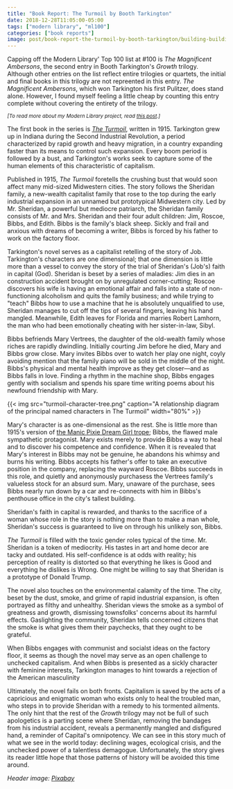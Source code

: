 ```yaml
---
title: "Book Report: The Turmoil by Booth Tarkington"
date: 2018-12-28T11:05:00-05:00
tags: ["modern library", "ml100"]
categories: ["book reports"]
image: post/book-report-the-turmoil-by-booth-tarkington/building-buildings-closed-273280.jpg
---
```


Capping off the Modern Library' Top 100 list at #100 is _The Magnificent Ambersons_, the second entry in Booth Tarkington's _Growth_ trilogy. Although other entries on the list reflect entire trilogies or quartets, the initial and final books in this trilogy are not repreented in this entry. _The Magnificent Ambersons_, which won Tarkington his first Pulitzer, does stand alone. However, I found myself feeling a little cheap by counting this entry complete without covering the entirety of the trilogy.

<!--more-->

<small>_[To read more about my Modern Library project, read [this post](../../post/the-modern-library-project/).]_</small>

The first book in the series is [_The Turmoil_](https://www.goodreads.com/book/show/2451408.The_Turmoil), written in 1915. Tarkington grew up in Indiana during the Second Industrial Revolution, a period characterized by rapid growth and heavy migration, in a country expanding faster than its means to control such expansion. Every boom period is followed by a bust, and Tarkington's works seek to capture some of the human elements of this characteristic of capitalism.

Published in 1915, _The Turmoil_ foretells the crushing bust that would soon affect many mid-sized Midwestern cities. The story follows the Sheridan family, a new-wealth capitalist family that rose to the top during the early industrial expansion in an unnamed but prototypical Midwestern city. Led by Mr. Sheridan, a powerful but mediocre patriarch, the Sheridan family consists of Mr. and Mrs. Sheridan and their four adult children: Jim, Roscoe, Bibbs, and Edith. Bibbs is the family's black sheep. Sickly and frail and anxious with dreams of becoming a writer, Bibbs is forced by his father to work on the factory floor.

Tarkington's novel serves as a capitalist retelling of the story of Job. Tarkington's characters are one dimensional; that one dimension is little more than a vessel to convey the story of the trial of Sheridan's (Job's) faith in capital (God). Sheridan is beset by a series of maladies: Jim dies in an construction accident brought on by unregulated corner-cutting; Roscoe discovers his wife is having an emotional affair and falls into a state of non-functioning alcoholism and quits the family business; and while trying to "teach" Bibbs how to use a machine that he is absolutely unqualified to use, Sheridan manages to cut off the tips of several fingers, leaving his hand mangled. Meanwhile, Edith leaves for Florida and marries Robert Lamhorn, the man who had been emotionally cheating with her sister-in-law, Sibyl.

Bibbs befriends Mary Vertrees, the daughter of the old-wealth family whose riches are rapidly dwindling. Initially courting Jim before he died, Mary and Bibbs grow close. Mary invites Bibbs over to watch her play one night, coyly avoiding mention that the family piano will be sold in the middle of the night. Bibbs's physical and mental health improve as they get closer—and as Bibbs falls in love. Finding a rhythm in the machine shop, Bibbs engages gently with socialism and spends his spare time writing poems about his newfound friendship with Mary.

{{< img src="turmoil-character-tree.png" caption="A relationship diagram of the principal named characters in The Turmoil" width="80%" >}}

Mary's character is as one-dimensional as the rest. She is little more than 1915's version of [the Manic Pixie Dream Girl trope](https://tvtropes.org/pmwiki/pmwiki.php/Main/ManicPixieDreamGirl); Bibbs, the flawed male sympathetic protagonist. Mary exists merely to provide Bibbs a way to heal and to discover his competence and confidence. When it is revealed that Mary's interest in Bibbs may not be genuine, he abandons his whimsy and burns his writing. Bibbs accepts his father's offer to take an executive position in the company, replacing the wayward Roscoe. Bibbs succeeds in this role, and quietly and anonymously purchasess the Vertrees family's valueless stock for an absurd sum. Mary, unaware of the purchase, sees Bibbs nearly run down by a car and re-connects with him in Bibbs's penthouse office in the city's tallest building.

Sheridan's faith in capital is rewarded, and thanks to the sacrifice of a woman whose role in the story is nothing more than to make a man whole, Sheridan's success is guaranteed to live on through his unlikely son, Bibbs.

_The Turmoil_ is filled with the toxic gender roles typical of the time. Mr. Sheridan is a token of mediocrity. His tastes in art and home decor are tacky and outdated. His self-confidence is at odds with reality; his perception of reality is distorted so that everything he likes is Good and everything he dislikes is Wrong. One might be willing to say that Sheridan is a prototype of Donald Trump.

The novel also touches on the environmental calamity of the time. The city, beset by the dust, smoke, and grime of rapid industrial expansion, is often portrayed as filthy and unhealthy. Sheridan views the smoke as a symbol of greatness and growth, dismissing townsfolks' concerns about its harmful effects. Gaslighting the community, Sheridan tells concerned citizens that the smoke is what gives them their paychecks, that they ought to be grateful.

When Bibbs engages with communist and socialst ideas on the factory floor, it seems as though the novel may serve as an open challenge to unchecked capitalism. And when Bibbs is presented as a sickly character with feminine interests, Tarkington manages to hint towards a rejection of the American masculinity

Ultimately, the novel fails on both fronts. Capitalism is saved by the acts of a capricious and enigmatic woman who exists only to heal the troubled man, who steps in to provide Sheridan with a remedy to his tormented ailments. The only hint that the rest of the _Growth_ trilogy may not be full of such apologetics is a parting scene where Sheridan, removing the bandages from his industrial accident, reveals a permanently mangled and disfigured hand, a reminder of Capital's omnipotency. We can see in this story much of what we see in the world today: declining wages, ecological crisis, and the unchecked power of a talentless demagogue. Unfortunately, the story gives its reader little hope that those patterns of history will be avoided this time around.

_Header image: [Pixabay](https://www.pexels.com/photo/building-buildings-closed-clouds-273280/)_